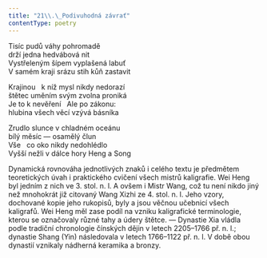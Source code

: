 ```yaml
---
title: "21\\.\_Podivuhodná závrať"
contentType: poetry
---
```


<section>

Tisíc pudů váhy pohromadě  
drží jedna hedvábová nit  
Vystřeleným šípem vyplašená labuť  
V samém kraji srázu stih kůň zastavit

</section>

<section>

Krajinou   k níž mysl nikdy nedorazí  
štětec uměním svým zvolna proniká  
Je to k nevěření   Ale po zákonu:  
hlubina všech věcí vzývá básníka

</section>

<section>

Zrudlo slunce v chladném oceánu  
bílý měsíc — osamělý člun  
Vše   co oko nikdy nedohlédlo  
Vyšší nežli v dálce hory Heng a Song

</section>


<section>

Dynamická rovnováha jednotlivých znaků i celého textu je předmětem teoretických úvah i praktického cvičení všech mistrů kaligrafie. Wei Heng byl jedním z nich ve 3. stol. n. l. A ovšem i Mistr Wang, což tu není nikdo jiný než mnohokrát již citovaný Wang Xizhi ze 4. stol. n. l. Jeho vzory, dochované kopie jeho rukopisů, byly a jsou věčnou učebnicí všech kaligrafů. Wei Heng měl zase podíl na vzniku kaligrafické terminologie, kterou se označovaly různé tahy a údery štětce. — Dynastie Xia vládla podle tradiční chronologie čínských dějin v letech 2205–1766 př. n. l.; dynastie Shang (Yin) následovala v letech 1766–1122 př. n. l. V době obou dynastií vznikaly nádherná keramika a bronzy.

</section>
